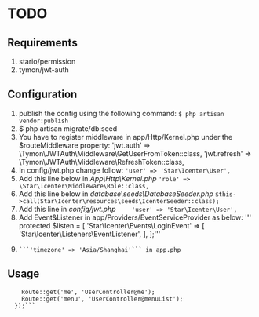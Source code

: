 # TODO
## Requirements
1. stario/permission
2. tymon/jwt-auth
## Configuration

1. publish the config using the following command: 
```$ php artisan vendor:publish```
2. $ php artisan migrate/db:seed
3. You have to register middleware in app/Http/Kernel.php under the $routeMiddleware property:
'jwt.auth' => \Tymon\JWTAuth\Middleware\GetUserFromToken::class,
'jwt.refresh' => \Tymon\JWTAuth\Middleware\RefreshToken::class,
4. In config/jwt.php change follow:
```'user' => 'Star\Icenter\User',```
5. Add this line below in *App\Http\Kernel.php*
```'role' => \Star\Icenter\Middleware\Role::class,```
6. Add this line below in *database\seeds\DatabaseSeeder.php*
``` $this->call(Star\Icenter\resources\seeds\IcenterSeeder::class); ```
7. Add this line in *config/jwt.php*
```     'user' => 'Star\Icenter\User', ```
8. Add Event&Listener in app/Providers/EventServiceProvider as below:
'''    protected $listen = [
        'Star\Icenter\Events\LoginEvent' => [
            'Star\Icenter\Listeners\EventListener',
        ],
    ];'''
9.     ```'timezone' => 'Asia/Shanghai'``` in app.php
## Usage
```  Route::group(['prefix' => 'user', 'middleware' => ['jwt.auth', 'role:admin,manage users']], function () {
    Route::get('me', 'UserController@me');
    Route::get('menu', 'UserController@menuList');
  });```
